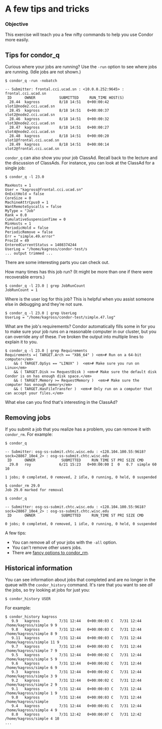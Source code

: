 # A few tips and tricks

### Objective
This exercise will teach you a few nifty commands to help you use Condor more easily.

## Tips for condor_q

Curious where your jobs are running? Use the `-run` option to see where jobs are running. (Idle jobs are not shown.) 
```
$ condor_q -run -nobatch

-- Submitter: frontal.cci.ucad.sn : <10.0.0.252:9645> : frontal.cci.ucad.sn
 ID      OWNER           SUBMITTED     RUN_TIME HOST(S)
  28.44  kagross         8/18 14:51   0+00:00:42 slot1@node2.cci.ucad.sn
  28.45  kagross         8/18 14:51   0+00:00:37 slot2@node2.cci.ucad.sn
  28.46  kagross         8/18 14:51   0+00:00:32 slot3@node2.cci.ucad.sn
  28.47  kagross         8/18 14:51   0+00:00:27 slot4@node2.cci.ucad.sn
  28.48  kagross         8/18 14:51   0+00:00:20 slot1@frontal.cci.ucad.sn
  28.49  kagross         8/18 14:51   0+00:00:14 slot2@frontal.cci.ucad.sn
```

`condor_q` can also show you your job ClassAd. Recall back to the lecture and the discussion of ClassAds. For instance, you can look at the ClassAd for a single job:

```
$ condor_q -l 23.0

MaxHosts = 1
User = "kagross@frontal.cci.ucad.sn"
OnExitHold = false
CoreSize = 0
MachineAttrCpus0 = 1
WantRemoteSyscalls = false
MyType = "Job"
Rank = 0.0
CumulativeSuspensionTime = 0
MinHosts = 1
PeriodicHold = false
PeriodicRemove = false
Err = "simple.49.error"
ProcId = 49
EnteredCurrentStatus = 1408374244
UserLog = "/home/kagross/condor-test/s
... output trimmed ... 
```

There are some interesting parts you can check out. 

How many times has this job run? (It might be more than one if there were recoverable errors.)

```
$ condor_q -l 23.0 | grep JobRunCount
JobRunCount = 1
```

Where is the user log for this job? This is helpful when you assist someone else in debugging and they're not sure.

```
$ condor_q -l 23.0 | grep UserLog
UserLog = "/home/kagross/condor-test/simple.47.log"
```

What are the job's requirements? Condor automatically fills some in for you to make sure your job runs on a reasonable computer in our cluster, but you can override any of these. I've broken the output into multiple lines to explain it to you.

```
$ condor_q -l 23.0 | grep Requirements
Requirements =( TARGET.Arch == "X86_64" ) <em># Run on a 64-bit computer</em>
    && ( TARGET.OpSys == "LINUX" )  <em># Make sure you run on Linux</em>
    && ( TARGET.Disk >= RequestDisk ) <em># Make sure the default disk Condor is on has enough disk space.</em>
    && ( TARGET.Memory >= RequestMemory )  <em># Make sure the computer has enough memory</em>
    && ( TARGET.HasFileTransfer )  <em># Only run on a computer that can accept your files.</em>
```

What else can you find that's interesting in the ClassAd?

## Removing jobs

If you submit a job that you realize has a problem, you can remove it with `condor_rm`. For example: 

```
$ condor_q

-- Submitter: osg-ss-submit.chtc.wisc.edu : <128.104.100.55:9618?sock=28867_10e4_2> : osg-ss-submit.chtc.wisc.edu
 ID      OWNER            SUBMITTED     RUN_TIME ST PRI SIZE CMD               
  29.0   roy             6/21 15:23   0+00:00:00 I  0   0.7  simple 60 10      

1 jobs; 0 completed, 0 removed, 2 idle, 0 running, 0 held, 0 suspended

$ condor_rm 29.0
Job 29.0 marked for removal

$ condor_q

-- Submitter: osg-ss-submit.chtc.wisc.edu : <128.104.100.55:9618?sock=28867_10e4_2> : osg-ss-submit.chtc.wisc.edu
 ID      OWNER            SUBMITTED     RUN_TIME ST PRI SIZE CMD               

0 jobs; 0 completed, 0 removed, 1 idle, 0 running, 0 held, 0 suspended
```

A few tips:

   * You can remove all of your jobs with the `-all` option.
   * You can't remove other users jobs.
   * There are [fancy options to condor_rm](http://www.cs.wisc.edu/condor/manual/v8.4/condor_rm.html).  

## Historical information

You can see information about jobs that completed and are no longer in the queue with the <code>condor_history</code> command. It's rare that you want to see *all* the jobs, so try looking at jobs for just you:

```
$ condor_history USER
```

For example:
```
$ condor_history kagross
   9.9   kagross         7/31 12:44   0+00:00:03 C   7/31 12:44 /home/kagross/simple 9 9
   9.8   kagross         7/31 12:44   0+00:00:03 C   7/31 12:44 /home/kagross/simple 8 9
   9.11  kagross         7/31 12:44   0+00:00:03 C   7/31 12:44 /home/kagross/simple 11 9
   9.7   kagross         7/31 12:44   0+00:00:03 C   7/31 12:44 /home/kagross/simple 7 9
   9.5   kagross         7/31 12:44   0+00:00:02 C   7/31 12:44 /home/kagross/simple 5 9
   9.6   kagross         7/31 12:44   0+00:00:02 C   7/31 12:44 /home/kagross/simple 6 9
   9.3   kagross         7/31 12:44   0+00:00:02 C   7/31 12:44 /home/kagross/simple 3 9
   9.2   kagross         7/31 12:44   0+00:00:02 C   7/31 12:44 /home/kagross/simple 2 9
   9.1   kagross         7/31 12:44   0+00:00:03 C   7/31 12:44 /home/kagross/simple 1 9
   9.0   kagross         7/31 12:44   0+00:00:03 C   7/31 12:44 /home/kagross/simple 
   9.4   kagross         7/31 12:44   0+00:00:01 C   7/31 12:44 /home/kagross/simple 4 9
   8.0   kagross         7/31 12:42   0+00:00:07 C   7/31 12:42 /home/kagross/simple 4 10
...
```
